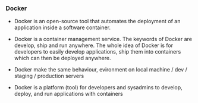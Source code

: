 ### Docker

* Docker is an open-source tool that automates the deployment of an application inside a software container.

* Docker is a container management service. The keywords of Docker are develop, ship and run anywhere. The whole idea of Docker is for developers to easily develop applications, ship them into containers which can then be deployed anywhere.

* Docker make the same behaviour, evironment on local machine / dev / staging / production servers

* Docker is a platform (tool) for developers and sysadmins to develop, deploy, and run applications with containers
